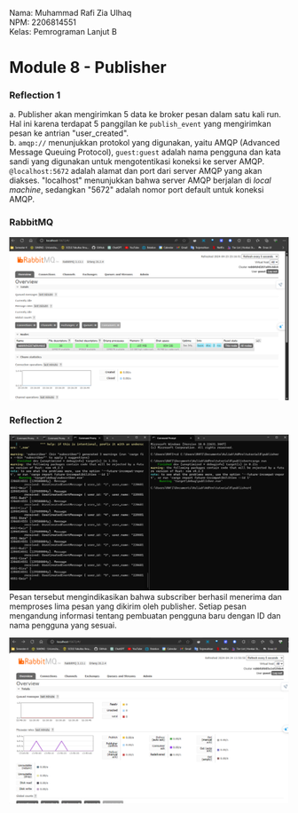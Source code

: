 Nama: Muhammad Rafi Zia Ulhaq<br>
NPM: 2206814551<br>
Kelas: Pemrograman Lanjut B<br>

# Module 8 - Publisher

### Reflection 1
a. Publisher akan mengirimkan 5 data ke broker pesan dalam satu kali run. Hal ini karena terdapat 5 panggilan ke `publish_event` yang mengirimkan pesan ke antrian "user_created".<br>
b. `amqp://` menunjukkan protokol yang digunakan, yaitu AMQP (Advanced Message Queuing Protocol), `guest:guest` adalah nama pengguna dan kata sandi yang digunakan untuk mengotentikasi koneksi ke server AMQP. `@localhost:5672` adalah alamat dan port dari server AMQP yang akan diakses. "localhost" menunjukkan bahwa server AMQP berjalan di _local machine_, sedangkan "5672" adalah nomor port default untuk koneksi AMQP.

### RabbitMQ
![alt text](https://github.com/rafizia/module-8-publisher/blob/master/image/RabbitMQ-1.png?raw=true)

### Reflection 2
![alt text](https://github.com/rafizia/module-8-publisher/blob/master/image/Subscriber-Publisher.png?raw=true)
Pesan tersebut mengindikasikan bahwa subscriber berhasil menerima dan memproses lima pesan yang dikirim oleh publisher. Setiap pesan mengandung informasi tentang pembuatan pengguna baru dengan ID dan nama pengguna yang sesuai.

![alt text](https://github.com/rafizia/module-8-publisher/blob/master/image/RabbitMQ-Spike.png?raw=true)